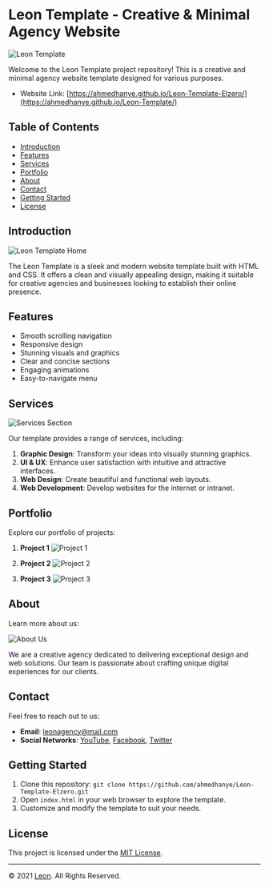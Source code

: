# Leon Template - Creative & Minimal Agency Website

![Leon Template](https://ahmedhanye.github.io/Leon-Template-Elzero/images/logo.png)

Welcome to the Leon Template project repository! This is a creative and minimal agency website template designed for various purposes.
- Website Link: [https://ahmedhanye.github.io/Leon-Template-Elzero/](https://ahmedhanye.github.io/Leon-Template/)

## Table of Contents

- [Introduction](#introduction)
- [Features](#features)
- [Services](#services)
- [Portfolio](#portfolio)
- [About](#about)
- [Contact](#contact)
- [Getting Started](#getting-started)
- [License](#license)

## Introduction

![Leon Template Home](https://ahmedhanye.github.io/Leon-Template-Elzero/images/landing.jpg)

The Leon Template is a sleek and modern website template built with HTML and CSS. It offers a clean and visually appealing design, making it suitable for creative agencies and businesses looking to establish their online presence.

## Features

- Smooth scrolling navigation
- Responsive design
- Stunning visuals and graphics
- Clear and concise sections
- Engaging animations
- Easy-to-navigate menu

## Services

![Services Section](https://ahmedhanye.github.io/Leon-Template-Elzero/images/services.jpg)

Our template provides a range of services, including:

1. **Graphic Design**: Transform your ideas into visually stunning graphics.
2. **UI & UX**: Enhance user satisfaction with intuitive and attractive interfaces.
3. **Web Design**: Create beautiful and functional web layouts.
4. **Web Development**: Develop websites for the internet or intranet.

## Portfolio

Explore our portfolio of projects:

1. **Project 1**
   ![Project 1](https://ahmedhanye.github.io/Leon-Template-Elzero/images/portfolio-1.jpg)

2. **Project 2**
   ![Project 2](https://ahmedhanye.github.io/Leon-Template-Elzero/images/portfolio-2.jpg)

3. **Project 3**
   ![Project 3](https://ahmedhanye.github.io/Leon-Template-Elzero/images/portfolio-3.jpg)

## About

Learn more about us:

![About Us](https://ahmedhanye.github.io/Leon-Template-Elzero/images/about.jpg)

We are a creative agency dedicated to delivering exceptional design and web solutions. Our team is passionate about crafting unique digital experiences for our clients.

## Contact

Feel free to reach out to us:

- **Email**: [leonagency@mail.com](mailto:leonagency@mail.com?subject=Contact)
- **Social Networks**: [YouTube](#), [Facebook](#), [Twitter](#)

## Getting Started

1. Clone this repository: `git clone https://github.com/ahmedhanye/Leon-Template-Elzero.git`
2. Open `index.html` in your web browser to explore the template.
3. Customize and modify the template to suit your needs.

## License

This project is licensed under the [MIT License](LICENSE).

---

&copy; 2021 [Leon](https://ahmedhanye.github.io/Leon-Template-Elzero/). All Rights Reserved.
